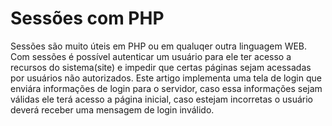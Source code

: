 <h1> Sessões com PHP</h1>

<p> Sessões são muito úteis em PHP ou em qualuqer outra linguagem WEB.
		Com sessões é possível autenticar um usuário para ele ter acesso a recursos do sistema(site)
		e impedir que certas páginas sejam acessadas por usuários não autorizados.
		Este artigo implementa uma tela de login que enviára informações de login para o servidor,
		caso essa informações sejam válidas ele terá acesso a página inicial, caso estejam incorretas
		o usuário deverá receber uma mensagem de login inválido.	

</p>

